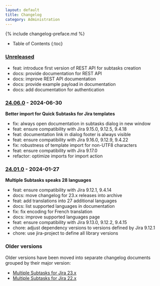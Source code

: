 ```yaml
---
layout: default
title: Changelog
category: Administration
---
```


{% include changelog-preface.md %}

* Table of Contents
{:toc}

### [Unreleased]

* feat: introduce first version of REST API for subtasks creation
* docs: provide documentation for REST API
* docs: improve REST API documentation
* docs: provide example payload in documentation
* docs: add documentation for authentication

### [24.06.0] - 2024-06-30

**Better import for Quick Subtasks for Jira templates**

* fix: always open documentation in subtasks dialog in new window
* feat: ensure compatibility with Jira 9.15.0, 9.12.5, 9.4.18
* feat: documentation link in dialog footer is always visible
* feat: ensure compatibility with Jira 9.16.0, 9.12.9, 9.4.22
* fix: robustness of template import for non-UTF8 characters
* feat: ensure compatibility with Jira 9.17.0
* refactor: optimize imports for import action

### [24.01.0] - 2024-01-27

**Multiple Subtasks speaks 28 languages**

* feat: ensure compatibility with Jira 9.12.1, 9.4.14
* docs: move changelog for 23.x releases into archive
* feat: add translations into 27 additional languages
* docs: list supported languages in documentation
* fix: fix encoding for French translation
* docs: improve supported languages page
* feat: ensure compatibility with Jira 9.13.0, 9.12.2, 9.4.15
* chore: adjust dependency versions to versions defined by Jira 9.12.1
* chore: use jira-project to define all library versions

### Older versions

Older versions have been moved into separate changelog documents grouped by their major version:

* [Multiple Subtasks for Jira 23.x](/changelog-23x)
* [Multiple Subtasks for Jira 22.x](/changelog-22x)

[Unreleased]: https://github.com/codescape/jira-multiple-subtasks/compare/24.06.0...HEAD
[24.06.0]: https://github.com/codescape/jira-multiple-subtasks/compare/24.01.0...24.06.0
[24.01.0]: https://github.com/codescape/jira-multiple-subtasks/compare/23.12.0...24.01.0
